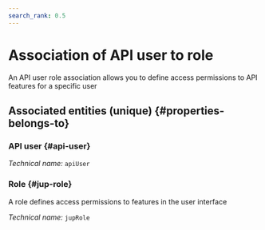```yaml
---
search_rank: 0.5
---    
```

# Association of API user to role
<!--- THIS FILE IS GENERATED PLEASE DO NOT EDIT IT DIRECTLY --->

An API user role association allows you to define access permissions to API features for a specific user

<OH code="apiUserToJupRole"/>







## Associated entities (unique) {#properties-belongs-to}

### API user {#api-user}



*Technical name:* ```apiUser```
<PH code="apiUserToJupRole:apiUser"/>

### Role {#jup-role}

A role defines access permissions to features in the user interface

*Technical name:* ```jupRole```
<PH code="apiUserToJupRole:jupRole"/>





